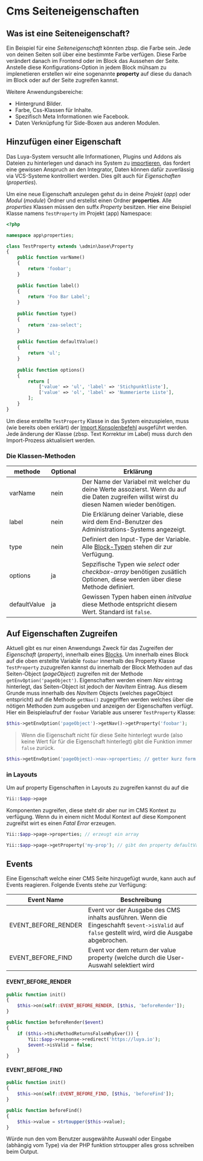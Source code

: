 Cms Seiteneigenschaften
========================

Was ist eine Seiteneigenschaft?
--------------------------------

Ein Beispiel für eine *Seiteneigenschaft* könnten zbsp. die Farbe sein. Jede von deinen Seiten soll über eine bestimmte Farbe verfügen. Diese Farbe verändert danach im Frontend oder im Block das Aussehen der Seite. Anstelle diese Konfigurations-Option in jedem Block mühsam zu implenetieren erstellen wir eine sogenannte **property** auf diese du danach im Block oder auf der Seite zugreifen kannst.

Weitere Anwendungsbereiche:

+ Hintergrund Bilder.
+ Farbe, Css-Klassen für Inhalte.
+ Spezifisch Meta Informationen wie Facebook.
+ Daten Verknüpfung für Side-Boxen aus anderen Modulen.

Hinzufügen einer Eigenschaft
----------------------------

Das Luya-System versucht alle Informationen, Plugins und Addons als Dateien zu hinterlegen und danach ins System zu [importieren](luya-console.md), das fordert eine gewissen Anspruch an den Integrator, Daten können dafür zuverlässig via VCS-Systeme kontrolliert werden. Dies gilt auch für *Eigenschaften* (*properties*).

Um eine neue Eigenschaft anzulegen gehst du in deine *Projekt* (*app*) oder *Modul* (*module*) Ordner und erstellst einen Ordner **properties**. Alle *properties* Klassen müssen den suffx *Property* besitzen. Hier eine Beispiel Klasse namens `TestProperty` im Projekt (app) Namespace:

```php
<?php

namespace app\properties;

class TestProperty extends \admin\base\Property
{
    public function varName()
    {
        return 'foobar';
    }    
    
    public function label()
    {
        return 'Foo Bar Label';
    }
    
    public function type()
    {
        return 'zaa-select';
    }
    
    public function defaultValue()
    {
        return 'ul';
    }
    
    public function options()
    {
        return [
            ['value' => 'ul', 'label' => 'Stichpunktliste'],
            ['value' => 'ol', 'label' => 'Nummerierte Liste'],
        ];
    }
}
```

Um diese erstellte `TestProperty` Klasse in das System einzuspielen, muss (wie bereits oben erklärt) der [Import Konsolenbefehl](luya-console.md) ausgeführt werden. Jede änderung der Klasse (zbsp. Text Korrektur im Label) muss durch den Import-Prozess aktualisiert werden.

### Die Klassen-Methoden

|methode	|Optional	|Erklärung
|---		|---		|---
|varName	|nein		|Der Name der Variabel mit welcher du deine Werte assozierst. Wenn du auf die Daten zugreifen willst wirst du diesen Namen wieder benötigen.
|label		|nein		|Die Erklärung deiner Variable, diese wird dem End-Benutzer des Administrations-Systems angezeigt.
|type		|nein		|Definiert den Input-Type der Variable. Alle [Block-Typen](app-block-types.md) stehen dir zur Verfügung.
|options	|ja			|Sepzifische Typen wie *select* oder *checkbox-array* benötigen zusätlich Optionen, diese werden über diese Methode definiert.
|defaultValue|ja		|Gewissen Typen haben einen *initvalue* diese Methode entspricht diesem Wert. Standard ist `false`.

Auf Eigenschaften Zugreifen
---------------------------

Aktuell gibt es nur einen Anwendungs Zweck für das Zugreifen der *Eigenschaft* (*property*), innerhalb eines [Blocks](app-blocks.md). Um innerhalb eines Block auf die oben erstellte Variable `foobar` innerhalb des Property Klasse `TestProperty` zuzugreifen kannst du innerhalb der Block Methoden auf das Seiten-Object (*pageObject*) zugreifen mit der Methode `getEnvOption('pageObject')`. Eigenschaften werden einem *Nav* eintrag hinterlegt, das Seiten-Object ist jedoch der *NavItem* Eintrag. Aus diesem Grunde muss innerhalb des *NavItem* Objects (welches pageObject entspricht) auf die Methode `getNav()` zugegriffen werden welches über die nötigen Methoden zum ausgeben und anzeigen der Eigenschaften verfügt. Hier ein Beispielaufruf der `foobar` Variable aus unserer `TestProperty` Klasse:

```php
$this->getEnvOption('pageObject')->getNav()->getProperty('foobar');
```

> Wenn die Eigenschaft nicht für diese Seite hinterlegt wurde (also keine Wert für für die Eigenschaft hinterlegt) gibt die Funktion immer `false` zurück.


```php
$this->getEnvOption('pageObject)->nav->properties; // getter kurz form
```

### in Layouts

Um auf property Eigenschaften in Layouts zu zugreifen kannst du auf die 

```php
Yii::$app->page
```

Komponenten zugreifen, diese steht dir aber nur im CMS Kontext zu verfügung. Wenn du in einem nicht Modul Kontext auf diese Komponent zugreifst wirt es einen *Fatal Error* erzeugen.

```php
Yii::$app->page->properties; // erzeugt ein array
```

```php
Yii::$app->page->getProperty('my-prop'); // gibt den property defaultValue zurück wenn die Eigenschaft nicht gefunden wird.
```


Events
------

Eine Eigenschaft welche einer CMS Seite hinzugefügt wurde, kann auch auf Events reagieren. Folgende Events stehe zur Verfügung:

|Event Name | Beschreibung |
|---		 | ---			|
|EVENT_BEFORE_RENDER    |Event vor der Ausgabe des CMS inhalts ausführen. Wenn die Eingeschahft `$event->isValid` auf `false` gestellt wird, wird die Ausgabe abgebrochen.|
|EVENT_BEFORE_FIND      |Event vor dem return der value property (welche durch die User-Auswahl selektiert wird 

#### EVENT_BEFORE_RENDER

```php
public function init()
{
    $this->on(self::EVENT_BEFORE_RENDER, [$this, 'beforeRender']);
}

public function beforeRender($event)
{
	if ($this->thisMethodReturnsFalseWhyEver()) {
		Yii::$app->response->redirect('https://luya.io');
    	$event->isValid = false;
	}
}
```

#### EVENT_BEFORE_FIND

```php
public function init()
{
    $this->on(self::EVENT_BEFORE_FIND, [$this, 'beforeFind']);
}

public function beforeFind()
{
    $this->value = strtoupper($this->value);
}
```

Würde nun den vom Benutzer ausgewählte Auswahl oder Eingabe (abhängig vom Type) via der PHP funktion strtoupper alles gross schreiben beim Output.





